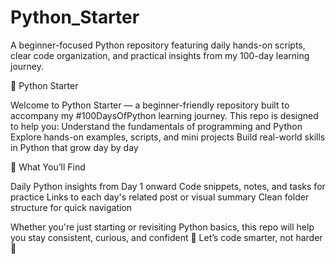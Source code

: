 # Python_Starter

A beginner-focused Python repository featuring daily hands-on scripts, clear code organization, and practical insights from my 100-day learning journey.

🐍 Python Starter

Welcome to Python Starter — a beginner-friendly repository built to accompany my #100DaysOfPython learning journey.
This repo is designed to help you:
Understand the fundamentals of programming and Python
Explore hands-on examples, scripts, and mini projects
Build real-world skills in Python that grow day by day

📘 What You’ll Find

Daily Python insights from Day 1 onward
Code snippets, notes, and tasks for practice
Links to each day's related post or visual summary
Clean folder structure for quick navigation


Whether you're just starting or revisiting Python basics, this repo will help you stay consistent, curious, and confident 💪 Let’s code smarter, not harder 🚀

